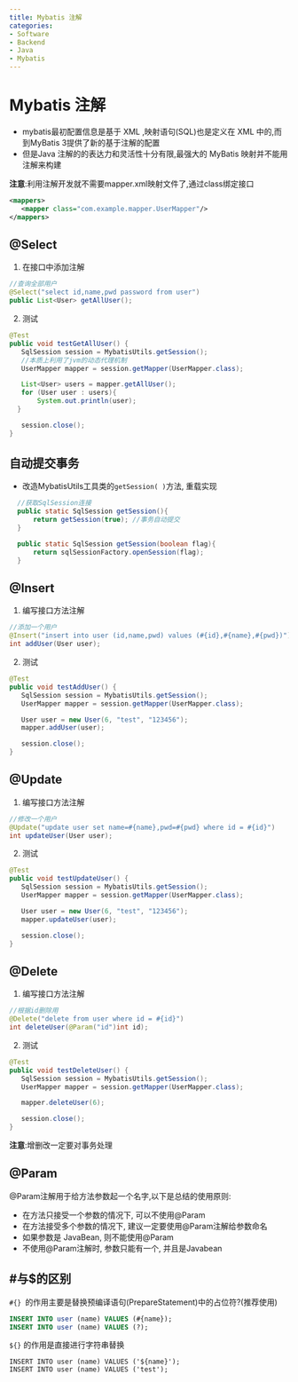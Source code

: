 ```yaml
---
title: Mybatis 注解
categories:
- Software
- Backend
- Java
- Mybatis
---
```

# Mybatis 注解

- mybatis最初配置信息是基于 XML ,映射语句(SQL)也是定义在 XML 中的,而到MyBatis 3提供了新的基于注解的配置
- 但是Java 注解的的表达力和灵活性十分有限,最强大的 MyBatis 映射并不能用注解来构建

**注意**:利用注解开发就不需要mapper.xml映射文件了,通过class绑定接口

```xml
<mappers>
   <mapper class="com.example.mapper.UserMapper"/>
</mappers>
```

## @Select

1. 在接口中添加注解

```java
//查询全部用户
@Select("select id,name,pwd password from user")
public List<User> getAllUser();
```

2. 测试

```java
@Test
public void testGetAllUser() {
   SqlSession session = MybatisUtils.getSession();
   //本质上利用了jvm的动态代理机制
   UserMapper mapper = session.getMapper(UserMapper.class);

   List<User> users = mapper.getAllUser();
   for (User user : users){
       System.out.println(user);
  }

   session.close();
}
```

## 自动提交事务

- 改造MybatisUtils工具类的`getSession( )`方法, 重载实现

```java
  //获取SqlSession连接
  public static SqlSession getSession(){
      return getSession(true); //事务自动提交
  }

  public static SqlSession getSession(boolean flag){
      return sqlSessionFactory.openSession(flag);
  }
```

## @Insert

1. 编写接口方法注解

```java
//添加一个用户
@Insert("insert into user (id,name,pwd) values (#{id},#{name},#{pwd})")
int addUser(User user);
```

2. 测试

```java
@Test
public void testAddUser() {
   SqlSession session = MybatisUtils.getSession();
   UserMapper mapper = session.getMapper(UserMapper.class);

   User user = new User(6, "test", "123456");
   mapper.addUser(user);

   session.close();
}
```

## @Update

1. 编写接口方法注解

```java
//修改一个用户
@Update("update user set name=#{name},pwd=#{pwd} where id = #{id}")
int updateUser(User user);
```

2. 测试

```java
@Test
public void testUpdateUser() {
   SqlSession session = MybatisUtils.getSession();
   UserMapper mapper = session.getMapper(UserMapper.class);

   User user = new User(6, "test", "123456");
   mapper.updateUser(user);

   session.close();
}
```

## @Delete

1. 编写接口方法注解

```java
//根据id删除用
@Delete("delete from user where id = #{id}")
int deleteUser(@Param("id")int id);
```

2. 测试

```java
@Test
public void testDeleteUser() {
   SqlSession session = MybatisUtils.getSession();
   UserMapper mapper = session.getMapper(UserMapper.class);

   mapper.deleteUser(6);

   session.close();
}
```

**注意**:增删改一定要对事务处理

## @Param

@Param注解用于给方法参数起一个名字,以下是总结的使用原则:

- 在方法只接受一个参数的情况下, 可以不使用@Param
- 在方法接受多个参数的情况下, 建议一定要使用@Param注解给参数命名
- 如果参数是 JavaBean,  则不能使用@Param
- 不使用@Param注解时, 参数只能有一个, 并且是Javabean

## \#与$的区别

`#{} `的作用主要是替换预编译语句(PrepareStatement)中的占位符?(推荐使用)

```sql
INSERT INTO user (name) VALUES (#{name});
INSERT INTO user (name) VALUES (?);
```

`${}` 的作用是直接进行字符串替换

```mysql
INSERT INTO user (name) VALUES ('${name}');
INSERT INTO user (name) VALUES ('test');
```